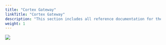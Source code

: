```yaml
---
title: "Cortex Gateway"
linkTitle: "Cortex Gateway"
description: "This section includes all reference documentation for the logs generated by Cortex Gateway."
weight: 1
---
```


<img src="/images/work-in-progress.jpg">
